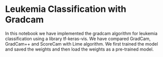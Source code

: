 # Leukemia Classification with Gradcam
In this notebook we have implemented the gradcam algorithm for leukemia classification using a library tf-keras-vis. We have compared GradCam, GradCam++ and ScoreCam with Lime algorithm. We first trained the model and saved the weights and then load the weights as a pre-trained model.
